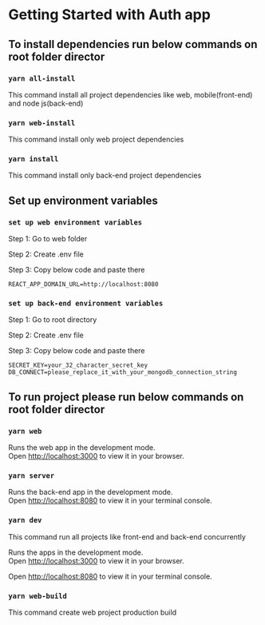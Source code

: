 # Getting Started with Auth app

## To install dependencies run below commands on root folder director

### `yarn all-install`

This command install all project dependencies like web, mobile(front-end) and node js(back-end)

### `yarn web-install`

This command install only web project dependencies

### `yarn install`

This command install only back-end project dependencies

## Set up environment variables

### `set up web environment variables`
Step 1: Go to web folder 

Step 2: Create .env file

Step 3: Copy below code and paste there

`
REACT_APP_DOMAIN_URL=http://localhost:8080
`

### `set up back-end environment variables`
Step 1: Go to root directory 

Step 2: Create .env file

Step 3: Copy below code and paste there

`
SECRET_KEY=your_32_character_secret_key
DB_CONNECT=please_replace_it_with_your_mongodb_connection_string
`



## To run project please run below commands on root folder director

### `yarn web`

Runs the web app in the development mode.\
Open [http://localhost:3000](http://localhost:3000) to view it in your browser.

### `yarn server`

Runs the back-end app in the development mode.\
Open [http://localhost:8080](http://localhost:8080) to view it in your terminal console.

### `yarn dev`

This command run all projects like front-end and back-end concurrently

Runs the apps in the development mode.\
Open [http://localhost:3000](http://localhost:3000) to view it in your browser.

Open [http://localhost:8080](http://localhost:8080) to view it in your terminal console.

### `yarn web-build`

This command create web project production build
